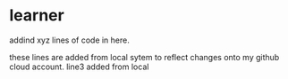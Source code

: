 # learner
addind xyz lines of code in here.

these lines are added from local sytem to reflect changes onto my github cloud account.
line3 added from local
